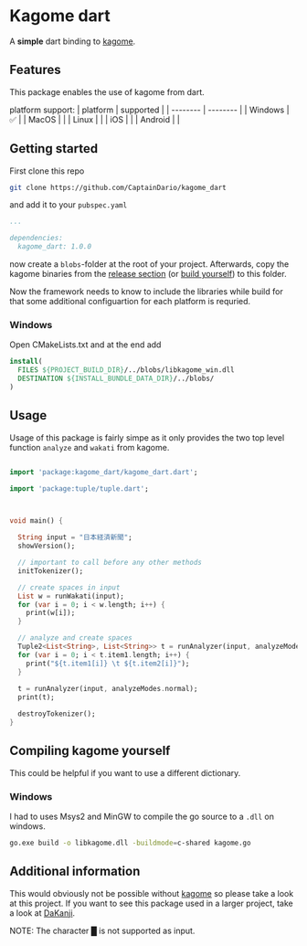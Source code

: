 # Kagome dart

A **simple** dart binding to [kagome](https://github.com/ikawaha/kagome).

## Features

This package enables the use of kagome from dart.

platform support:
| platform | supported |
| -------- | -------- |
| Windows  |    ✅    |
| MacOS    |          |
| Linux    |          |
| iOS      |          |
| Android  |          |

## Getting started

First clone this repo

``` bash
git clone https://github.com/CaptainDario/kagome_dart
```

and add it to your `pubspec.yaml`

``` yaml
...

dependencies:
  kagome_dart: 1.0.0
```

now create a `blobs`-folder at the root of your project.
Afterwards, copy the kagome binaries from the [release section](https://github.com/CaptainDario/kagome_dart/releases/tag/binaries) (or [build yourself](#compiling-kagome-yourself)) to this folder.

Now the framework needs to know to include the libraries while build for that some additional configuartion for each platform is requried.

### Windows

Open CMakeLists.txt and at the end add

``` CMake
install(
  FILES ${PROJECT_BUILD_DIR}/../blobs/libkagome_win.dll 
  DESTINATION ${INSTALL_BUNDLE_DATA_DIR}/../blobs/
)
```

## Usage

Usage of this package is fairly simpe as it only provides the two top level function `analyze` and `wakati` from kagome.

``` dart

import 'package:kagome_dart/kagome_dart.dart';

import 'package:tuple/tuple.dart';



void main() {

  String input = "日本経済新聞";
  showVersion();

  // important to call before any other methods
  initTokenizer();

  // create spaces in input
  List w = runWakati(input);
  for (var i = 0; i < w.length; i++) {
    print(w[i]);
  }

  // analyze and create spaces
  Tuple2<List<String>, List<String>> t = runAnalyzer(input, analyzeModes.search);
  for (var i = 0; i < t.item1.length; i++) {
    print("${t.item1[i]} \t ${t.item2[i]}");
  }
  
  t = runAnalyzer(input, analyzeModes.normal);
  print(t);

  destroyTokenizer();
}
```

## Compiling kagome yourself

This could be helpful if you want to use a different dictionary.

### Windows

I had to uses Msys2 and MinGW to compile the go source to a `.dll` on windows.

``` bash
go.exe build -o libkagome.dll -buildmode=c-shared kagome.go
```

## Additional information

This would obviously not be possible without [kagome](https://github.com/ikawaha/kagome) so please take a look at this project.
If you want to see this package used in a larger project, take a look at [DaKanji](https://github.com/CaptainDario/DaKanji).

NOTE: The character █ is not supported as input.